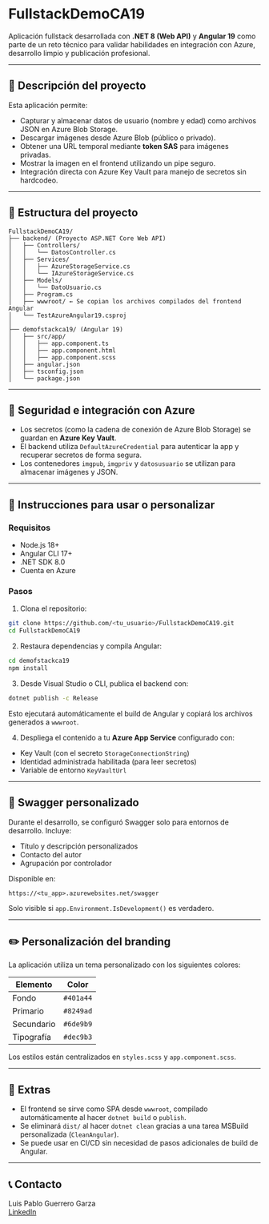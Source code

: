 ﻿# FullstackDemoCA19

Aplicación fullstack desarrollada con **.NET 8 (Web API)** y **Angular 19** como parte de un reto técnico para validar habilidades en integración con Azure, desarrollo limpio y publicación profesional.

---

## 📌 Descripción del proyecto

Esta aplicación permite:

- Capturar y almacenar datos de usuario (nombre y edad) como archivos JSON en Azure Blob Storage.
- Descargar imágenes desde Azure Blob (público o privado).
- Obtener una URL temporal mediante **token SAS** para imágenes privadas.
- Mostrar la imagen en el frontend utilizando un pipe seguro.
- Integración directa con Azure Key Vault para manejo de secretos sin hardcodeo.

---

## 🧱 Estructura del proyecto

```
FullstackDemoCA19/
├── backend/ (Proyecto ASP.NET Core Web API)
│   ├── Controllers/
│   │   └── DatosController.cs
│   ├── Services/
│   │   ├── AzureStorageService.cs
│   │   └── IAzureStorageService.cs
│   ├── Models/
│   │   └── DatoUsuario.cs
│   ├── Program.cs
│   ├── wwwroot/ ← Se copian los archivos compilados del frontend Angular
│   └── TestAzureAngular19.csproj
│
├── demofstackca19/ (Angular 19)
│   ├── src/app/
│   │   ├── app.component.ts
│   │   ├── app.component.html
│   │   ├── app.component.scss
│   ├── angular.json
│   ├── tsconfig.json
│   └── package.json
```

---

## 🔐 Seguridad e integración con Azure

- Los secretos (como la cadena de conexión de Azure Blob Storage) se guardan en **Azure Key Vault**.
- El backend utiliza `DefaultAzureCredential` para autenticar la app y recuperar secretos de forma segura.
- Los contenedores `imgpub`, `imgpriv` y `datosusuario` se utilizan para almacenar imágenes y JSON.

---

## 🚀 Instrucciones para usar o personalizar

### Requisitos
- Node.js 18+
- Angular CLI 17+
- .NET SDK 8.0
- Cuenta en Azure

### Pasos

1. Clona el repositorio:

```bash
git clone https://github.com/<tu_usuario>/FullstackDemoCA19.git
cd FullstackDemoCA19
```

2. Restaura dependencias y compila Angular:

```bash
cd demofstackca19
npm install
```

3. Desde Visual Studio o CLI, publica el backend con:

```bash
dotnet publish -c Release
```

Esto ejecutará automáticamente el build de Angular y copiará los archivos generados a `wwwroot`.

4. Despliega el contenido a tu **Azure App Service** configurado con:
- Key Vault (con el secreto `StorageConnectionString`)
- Identidad administrada habilitada (para leer secretos)
- Variable de entorno `KeyVaultUrl`

---

## 🧪 Swagger personalizado

Durante el desarrollo, se configuró Swagger solo para entornos de desarrollo. Incluye:

- Título y descripción personalizados
- Contacto del autor
- Agrupación por controlador

Disponible en:

```
https://<tu_app>.azurewebsites.net/swagger
```

Solo visible si `app.Environment.IsDevelopment()` es verdadero.

---

## ✏️ Personalización del branding

La aplicación utiliza un tema personalizado con los siguientes colores:

| Elemento     | Color     |
|--------------|-----------|
| Fondo        | `#401a44` |
| Primario     | `#8249ad` |
| Secundario   | `#6de9b9` |
| Tipografía   | `#dec9b3` |

Los estilos están centralizados en `styles.scss` y `app.component.scss`.

---

## 🧩 Extras

- El frontend se sirve como SPA desde `wwwroot`, compilado automáticamente al hacer `dotnet build` o `publish`.
- Se eliminará `dist/` al hacer `dotnet clean` gracias a una tarea MSBuild personalizada (`CleanAngular`).
- Se puede usar en CI/CD sin necesidad de pasos adicionales de build de Angular.

---

## 📞 Contacto

Luis Pablo Guerrero Garza  
[LinkedIn](https://www.linkedin.com/in/fscluisguerrero)